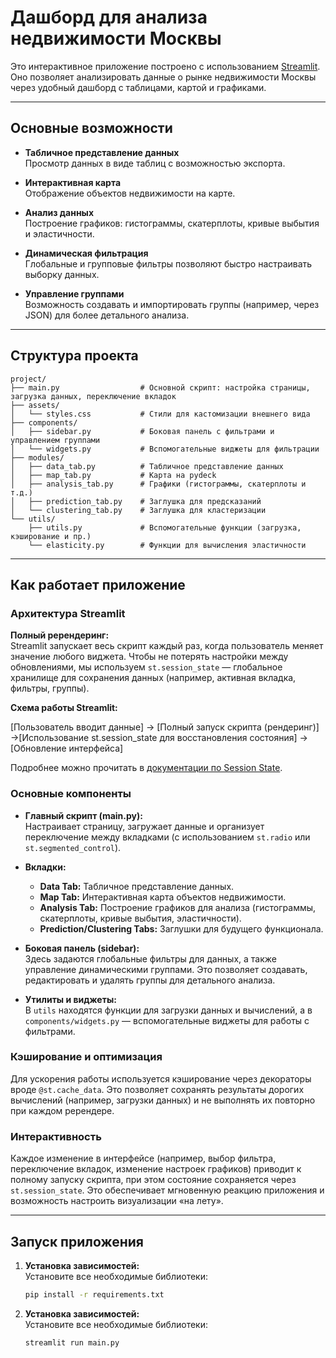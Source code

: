 # Дашборд для анализа недвижимости Москвы

Это интерактивное приложение построено с использованием [Streamlit](https://streamlit.io/). Оно позволяет анализировать данные о рынке недвижимости Москвы через удобный дашборд с таблицами, картой и графиками.

---

## Основные возможности

- **Табличное представление данных**  
  Просмотр данных в виде таблиц с возможностью экспорта.

- **Интерактивная карта**  
  Отображение объектов недвижимости на карте.

- **Анализ данных**  
  Построение графиков: гистограммы, скатерплоты, кривые выбытия и эластичности.

- **Динамическая фильтрация**  
  Глобальные и групповые фильтры позволяют быстро настраивать выборку данных.

- **Управление группами**  
  Возможность создавать и импортировать группы (например, через JSON) для более детального анализа.

---

## Структура проекта
```
project/
├── main.py                  # Основной скрипт: настройка страницы, загрузка данных, переключение вкладок
├── assets/
│   └── styles.css           # Стили для кастомизации внешнего вида
├── components/
│   ├── sidebar.py           # Боковая панель с фильтрами и управлением группами
│   └── widgets.py           # Вспомогательные виджеты для фильтрации
├── modules/
│   ├── data_tab.py          # Табличное представление данных
│   ├── map_tab.py           # Карта на pydeck
│   ├── analysis_tab.py      # Графики (гистограммы, скатерплоты и т.д.)
│   ├── prediction_tab.py    # Заглушка для предсказаний
│   └── clustering_tab.py    # Заглушка для кластеризации
└── utils/
    ├── utils.py             # Вспомогательные функции (загрузка, кэширование и пр.)
    └── elasticity.py        # Функции для вычисления эластичности
```
---

## Как работает приложение

### Архитектура Streamlit

**Полный ререндеринг:**  
Streamlit запускает весь скрипт каждый раз, когда пользователь меняет значение любого виджета. Чтобы не потерять настройки между обновлениями, мы используем `st.session_state` — глобальное хранилище для сохранения данных (например, активная вкладка, фильтры, группы).

**Схема работы Streamlit:**


[Пользователь вводит данные] -> [Полный запуск скрипта (рендеринг)] ->[Использование st.session_state для восстановления состояния] ->[Обновление интерфейса]


Подробнее можно прочитать в [документации по Session State](https://docs.streamlit.io/library/advanced-features/session-state).

### Основные компоненты

- **Главный скрипт (main.py):**  
  Настраивает страницу, загружает данные и организует переключение между вкладками (с использованием `st.radio` или `st.segmented_control`).

- **Вкладки:**  
  - **Data Tab:** Табличное представление данных.  
  - **Map Tab:** Интерактивная карта объектов недвижимости.  
  - **Analysis Tab:** Построение графиков для анализа (гистограммы, скатерплоты, кривые выбытия, эластичности).  
  - **Prediction/Clustering Tabs:** Заглушки для будущего функционала.

- **Боковая панель (sidebar):**  
  Здесь задаются глобальные фильтры для данных, а также управление динамическими группами. Это позволяет создавать, редактировать и удалять группы для детального анализа.

- **Утилиты и виджеты:**  
  В `utils` находятся функции для загрузки данных и вычислений, а в `components/widgets.py` — вспомогательные виджеты для работы с фильтрами.

### Кэширование и оптимизация

Для ускорения работы используется кэширование через декораторы вроде `@st.cache_data`. Это позволяет сохранять результаты дорогих вычислений (например, загрузки данных) и не выполнять их повторно при каждом ререндере.

### Интерактивность

Каждое изменение в интерфейсе (например, выбор фильтра, переключение вкладок, изменение настроек графиков) приводит к полному запуску скрипта, при этом состояние сохраняется через `st.session_state`. Это обеспечивает мгновенную реакцию приложения и возможность настроить визуализации «на лету».

---

## Запуск приложения

1. **Установка зависимостей:**  
   Установите все необходимые библиотеки:
   ```bash
   pip install -r requirements.txt
2. **Установка зависимостей:**  
   Установите все необходимые библиотеки:
   ```bash
   streamlit run main.py
